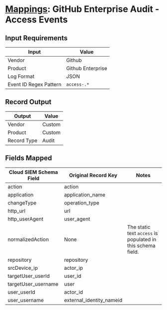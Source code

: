# [Mappings](README.md): GitHub Enterprise Audit  - Access Events

## Input Requirements

|Input|Value|
|-----|-----|
|Vendor|Github|
|Product|Github Enterprise|
|Log Format|JSON|
|Event ID Regex Pattern|`access-.*`|

## Record Output

|Output|Value|
|------|-----|
|Vendor|Custom|
|Product|Custom|
|Record Type|Audit|

## Fields Mapped

|Cloud SIEM Schema Field|Original Record Key|Notes|
|-----------------------|-------------------|-----|
|action|action||
|application|application_name||
|changeType|operation_type||
|http_url|url||
|http_userAgent|user_agent||
|normalizedAction|None|The static text `access` is populated in this schema field.|
|repository|repository||
|srcDevice_ip|actor_ip||
|targetUser_userId|user_id||
|targetUser_username|user||
|user_userId|actor_id||
|user_username|external_identity_nameid||

